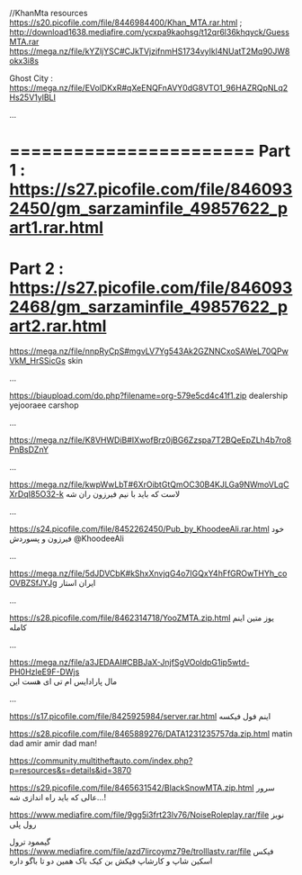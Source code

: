 //KhanMta resources
https://s20.picofile.com/file/8446984400/Khan_MTA.rar.html
;
http://download1638.mediafire.com/ycxpa9kaohsg/t12qr6l36khqyck/GuessMTA.rar
https://mega.nz/file/kYZljYSC#CJkTVjzifnmHS1734vyIkl4NUatT2Mq90JW8okx3i8s


Ghost City :
https://mega.nz/file/EVolDKxR#qXeENQFnAVY0dG8VTO1_96HAZRQpNLq2Hs25V1ylBLI

...



=======================
Part 1 : https://s27.picofile.com/file/8460932450/gm_sarzaminfile_49857622_part1.rar.html
=======================
Part 2 : https://s27.picofile.com/file/8460932468/gm_sarzaminfile_49857622_part2.rar.html
=======================


https://mega.nz/file/nnpRyCpS#mgvLV7Yg543Ak2GZNNCxoSAWeL70QPwVkM_HrSSicGs skin

...

https://biaupload.com/do.php?filename=org-579e5cd4c41f1.zip   dealership yejooraee carshop

...

https://mega.nz/file/K8VHWDiB#IXwofBrz0jBG6Zzspa7T2BQeEpZLh4b7ro8PnBsDZnY



...


https://mega.nz/file/kwpWwLbT#6XrOibtGtQmOC30B4KJLGa9NWmoVLqCXrDqI85O32-k لاست که باید با نیم فیرزون ران شه


...



https://s24.picofile.com/file/8452262450/Pub_by_KhoodeeAli.rar.html خود فیرزون و پسوردش @KhoodeeAli


...

https://mega.nz/file/5dJDVCbK#kShxXnvjqG4o7IGQxY4hFfGROwTHYh_coOVBZSfJYJg  ایران استار


...


https://s28.picofile.com/file/8462314718/YooZMTA.zip.html یوز متین
اینم کامله

...

https://mega.nz/file/a3JEDAAI#CBBJaX-JnjfSgVOoldpG1ip5wtd-PH0HzleE9F-DWjs  
مال پارادایس ام تی ای هست این

...

https://s17.picofile.com/file/8425925984/server.rar.html
اینم فول فیکسه




https://s28.picofile.com/file/8465889276/DATA1231235757da.zip.html matin dad amir amir dad man!

https://community.multitheftauto.com/index.php?p=resources&s=details&id=3870




https://s29.picofile.com/file/8465631542/BlackSnowMTA.zip.html         سرور عالی که باید راه اندازی شه...!




https://www.mediafire.com/file/9gg5i3frt23lv76/NoiseRoleplay.rar/file       نویز رول پلی





گیممود ترول https://www.mediafire.com/file/azd7lircoymz79e/trolllastv.rar/file فیکس اسکین شاپ و کارشاپ فیکش بن کیک باک همین دو تا باگو داره
